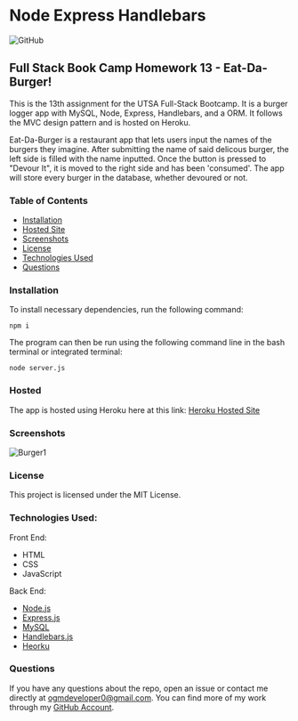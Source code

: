 # Node Express Handlebars
![GitHub](https://img.shields.io/github/license/ogmedina/burger)

## Full Stack Book Camp Homework 13 - Eat-Da-Burger!
This is the 13th assignment for the UTSA Full-Stack Bootcamp. It is a burger logger app with MySQL, Node, Express, Handlebars, and a ORM. It follows the MVC design pattern and is hosted on Heroku.

Eat-Da-Burger is a restaurant app that lets users input the names of the burgers they imagine. After submitting the name of said delicous burger, the left side is filled
with the name inputted. Once the button is pressed to "Devour It", it is moved to the right side and has been 'consumed'. The app will store every burger in the database, whether devoured or not.

### Table of Contents

* [Installation](#installation)
* [Hosted Site](#hosted)
* [Screenshots](#screenshots)
* [License](#license)
* [Technologies Used](#technologies%20used)
* [Questions](#questions)

### Installation
To install necessary dependencies, run the following command:
```
npm i
```
The program can then be run using the following command line in the bash terminal or integrated terminal:
```
node server.js
```
### Hosted
The app is hosted using Heroku here at this link: [Heroku Hosted Site](https://desolate-eyrie-88412.herokuapp.com/)

### Screenshots 
![Burger1](https://github.com/ogmedina/burger/blob/main/public/assets/img/burger1.jpg)

### License
This project is licensed under the MIT License. 

### Technologies Used:
Front End: 
* HTML
* CSS
* JavaScript

Back End:
* [Node.js](https://nodejs.org/en/)
* [Express.js](https://expressjs.com/)
* [MySQL](https://www.mysql.com/)
* [Handlebars.js](https://handlebarsjs.com/)
* [Heorku](https://www.heroku.com)

### Questions
If you have any questions about the repo, open an issue or contact me directly at ogmdeveloper0@gmail.com. You can find more of my work through my [GitHub Account](https://github.com/ogmedina/).



